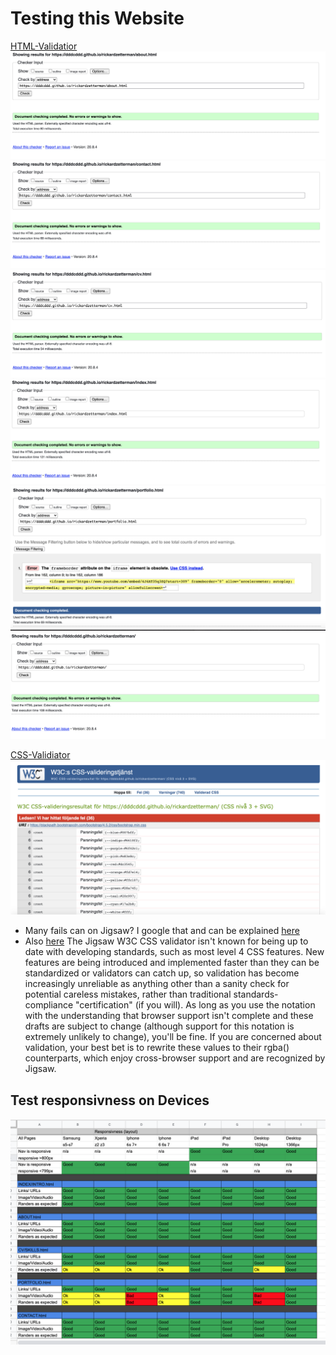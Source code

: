 # **Testing this Website**

[HTML-Validatior](https://validator.w3.org/)
        <img src="Images-readme/html-vali-about.png" alt="OPS!">
        <img src="Images-readme/html-vali-contact.png" alt="OPS!">
        <img src="Images-readme/html-vali-cv.png" alt="OPS!"> 
        <img src="Images-readme/html-vali-index.png" alt="OPS!">
        <img src="Images-readme/html-vali-portfolio.png" alt="OPS!">
        <img src="Images-readme/html-vali-rz.png" alt="OPS!">

[CSS-Validiator](https://jigsaw.w3.org/css-validator/)     
        <img src="Images-readme/jigsaw.png" alt="OPS!">
* Many fails can on Jigsaw? I google that and can be explained [here](https://stackoverflow.com/questions/57661659/w3c-css-validation-parse-error-on-variables) 
* Also [here](https://stackoverflow.com/questions/52930543/8-digit-hex-is-not-a-background-color-value/52931314#52931314) The Jigsaw W3C CSS validator isn't known for being up to date with developing standards, such as most level 4 CSS features. New features are being introduced and implemented faster than they can be standardized or validators can catch up, so validation has become increasingly unreliable as anything other than a sanity check for potential careless mistakes, rather than traditional standards-compliance "certification" (if you will).
As long as you use the notation with the understanding that browser support isn't complete and these drafts are subject to change (although support for this notation is extremely unlikely to change), you'll be fine.
If you are concerned about validation, your best bet is to rewrite these values to their rgba() counterparts, which enjoy cross-browser support and are recognized by Jigsaw.

## Test responsivness on Devices
<img src="Images-readme/Test-on-devices.png" alt="OPS!">

>


